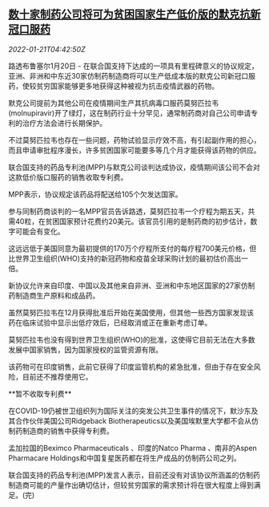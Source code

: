 <!--1642741263000-->
[数十家制药公司将可为贫困国家生产低价版的默克抗新冠口服药](https://cn.reuters.com/article/global-pharmaceutical-firms-covid19-medi-idCNKBS2JV0AV)
------

<div><i>2022-01-21T04:42:50Z</i></div><p>路透布鲁塞尔1月20日 - 在联合国支持下达成的一项具有里程碑意义的协议规定，亚洲、非洲和中东近30家仿制药制造商将可以生产低成本版的默克公司新冠口服药，使较贫穷国家能够更多地获得这种被视为抗击疫情武器的药物。</p><p>默克公司提前为其他公司在疫情期间生产其抗病毒口服药莫努匹拉韦(molnupiravir)开了绿灯，这在制药行业十分罕见，通常制药商对自己公司申请专利的治疗方法会进行长期保护。</p><p>不过莫努匹拉韦也存在一些问题，药物试验显示疗效不高，有引起副作用的担心，而且申请审批程序漫长，许多贫困国家可能要多等几个月才能获得该药物的供应。</p><p>联合国支持的药品专利池(MPP)与默克公司谈判达成协议，疫情期间该公司不会对这款低价版口服药的销售收取专利费。</p><p>MPP表示，协议规定该药品将配送给105个欠发达国家。</p><p>参与同制药商谈判的一名MPP官员告诉路透，莫努匹拉韦一个疗程为期五天，共需40粒，在贫困国家预计花费约20美元。该官员引用的是制药商的初步估计，数字可能会有变化。</p><p>这远远低于美国同意为最初提供的170万个疗程所支付的每疗程700美元价格，但比世界卫生组织(WHO)支持的新冠药物和疫苗全球采购计划的最初估价高出一倍。</p><p>新协议允许来自印度、中国以及其他来自非洲、亚洲和中东地区国家的27家仿制药制造商生产原料和成品药。</p><p>虽然莫努匹拉韦在12月获得批准后开始在美国使用，但其他一些西方国家发现该药在临床试验中显示出低疗效后，已经取消或正在重新考虑订单。</p><p>莫努匹拉韦也没有得到世界卫生组织(WHO)的批准，这使得它目前无法在大多数发展中国家销售，因为国家授权的监管资源有限。</p><p>该药物可在印度销售，此前它获得了印度监管机构的紧急批准，但由于存在安全风险，目前还不推荐使用它。</p><p>**暂不收取专利费**</p><p>在COVID-19仍被世卫组织列为国际关注的突发公共卫生事件的情况下，默沙东及其合作伙伴美国公司Ridgeback Biotherapeutics以及美国埃默里大学都不会从仿制药制造商的销售中获得专利费。</p><p>孟加拉国的Beximco Pharmaceuticals 、印度的Natco Pharma 、南非的Aspen Pharmacare Holdings和中国复星医药都在将生产成品的仿制药公司之列。</p><p>联合国支持的药品专利池(MPP)发言人表示，目前还没有对该协议所涵盖的仿制药制造商可能的产量作出确切估计，但较贫穷国家的需求预计将在很大程度上得到满足。(完)</p>
